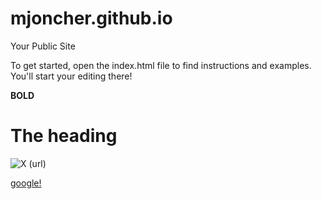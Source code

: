 mjoncher.github.io
=====================

Your Public Site

To get started, open the index.html file to find instructions and examples. You'll start your editing there!

**BOLD**
# The  heading 
![X](http://www.iphonejd.com/.a/6a010535fde333970c0120a90cc5b9970b-pi)
(url)

[google!](www.google.com)

